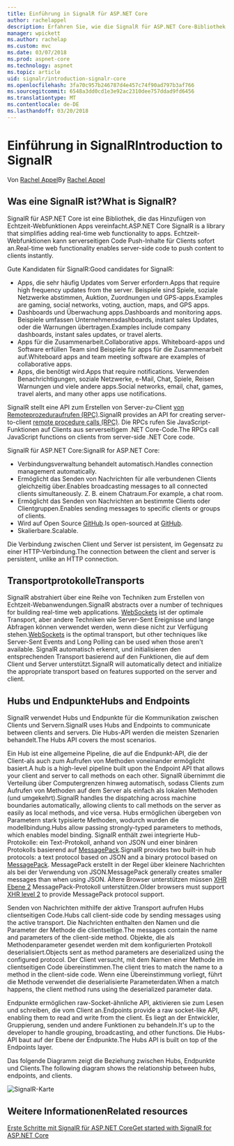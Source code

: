 ```yaml
---
title: Einführung in SignalR für ASP.NET Core
author: rachelappel
description: Erfahren Sie, wie die SignalR für ASP.NET Core-Bibliothek vereinfacht die Echtzeit-Webfunktionen um apps hinzuzufügen.
manager: wpickett
ms.author: rachelap
ms.custom: mvc
ms.date: 03/07/2018
ms.prod: aspnet-core
ms.technology: aspnet
ms.topic: article
uid: signalr/introduction-signalr-core
ms.openlocfilehash: 3fa70c957b246787d4e457c74f90ad797b3af766
ms.sourcegitcommit: 6548a3dd0cd1e3e92ac2310dee757ddad9fd6456
ms.translationtype: MT
ms.contentlocale: de-DE
ms.lasthandoff: 03/20/2018
---
```

# <a name="introduction-to-signalr"></a><span data-ttu-id="95471-103">Einführung in SignalR</span><span class="sxs-lookup"><span data-stu-id="95471-103">Introduction to SignalR</span></span>

<span data-ttu-id="95471-104">Von [Rachel Appel](https://twitter.com/rachelappel)</span><span class="sxs-lookup"><span data-stu-id="95471-104">By [Rachel Appel](https://twitter.com/rachelappel)</span></span>

## <a name="what-is-signalr"></a><span data-ttu-id="95471-105">Was eine SignalR ist?</span><span class="sxs-lookup"><span data-stu-id="95471-105">What is SignalR?</span></span>

<span data-ttu-id="95471-106">SignalR für ASP.NET Core ist eine Bibliothek, die das Hinzufügen von Echtzeit-Webfunktionen Apps vereinfacht.</span><span class="sxs-lookup"><span data-stu-id="95471-106">ASP.NET Core SignalR is a library that simplifies adding real-time web functionality to apps.</span></span> <span data-ttu-id="95471-107">Echtzeit-Webfunktionen kann serverseitigen Code Push-Inhalte für Clients sofort an.</span><span class="sxs-lookup"><span data-stu-id="95471-107">Real-time web functionality enables server-side code to push content to clients instantly.</span></span>

<span data-ttu-id="95471-108">Gute Kandidaten für SignalR:</span><span class="sxs-lookup"><span data-stu-id="95471-108">Good candidates for SignalR:</span></span>

* <span data-ttu-id="95471-109">Apps, die sehr häufig Updates vom Server erfordern.</span><span class="sxs-lookup"><span data-stu-id="95471-109">Apps that require high frequency updates from the server.</span></span> <span data-ttu-id="95471-110">Beispiele sind Spiele, soziale Netzwerke abstimmen, Auktion, Zuordnungen und GPS-apps.</span><span class="sxs-lookup"><span data-stu-id="95471-110">Examples are gaming, social networks, voting, auction, maps, and GPS apps.</span></span>
* <span data-ttu-id="95471-111">Dashboards und Überwachung apps.</span><span class="sxs-lookup"><span data-stu-id="95471-111">Dashboards and monitoring apps.</span></span> <span data-ttu-id="95471-112">Beispiele umfassen Unternehmensdashboards, instant sales Updates, oder die Warnungen übertragen.</span><span class="sxs-lookup"><span data-stu-id="95471-112">Examples include company dashboards, instant sales updates, or travel alerts.</span></span>
* <span data-ttu-id="95471-113">Apps für die Zusammenarbeit.</span><span class="sxs-lookup"><span data-stu-id="95471-113">Collaborative apps.</span></span> <span data-ttu-id="95471-114">Whiteboard-apps und Software erfüllen Team sind Beispiele für apps für die Zusammenarbeit auf.</span><span class="sxs-lookup"><span data-stu-id="95471-114">Whiteboard apps and team meeting software are examples of collaborative apps.</span></span>
* <span data-ttu-id="95471-115">Apps, die benötigt wird.</span><span class="sxs-lookup"><span data-stu-id="95471-115">Apps that require notifications.</span></span> <span data-ttu-id="95471-116">Verwenden Benachrichtigungen, soziale Netzwerke, e-Mail, Chat, Spiele, Reisen Warnungen und viele andere apps.</span><span class="sxs-lookup"><span data-stu-id="95471-116">Social networks, email, chat, games, travel alerts, and many other apps use notifications.</span></span>

<span data-ttu-id="95471-117">SignalR stellt eine API zum Erstellen von Server-zu-Client [von Remoteprozeduraufrufen (RPC)](https://wikipedia.org/wiki/Remote_procedure_call).</span><span class="sxs-lookup"><span data-stu-id="95471-117">SignalR provides an API for creating server-to-client [remote procedure calls (RPC)](https://wikipedia.org/wiki/Remote_procedure_call).</span></span> <span data-ttu-id="95471-118">Die RPCs rufen Sie JavaScript-Funktionen auf Clients aus serverseitigem .NET Core-Code.</span><span class="sxs-lookup"><span data-stu-id="95471-118">The RPCs call JavaScript functions on clients from server-side .NET Core code.</span></span>

<span data-ttu-id="95471-119">SignalR für ASP.NET Core:</span><span class="sxs-lookup"><span data-stu-id="95471-119">SignalR for ASP.NET Core:</span></span>

* <span data-ttu-id="95471-120">Verbindungsverwaltung behandelt automatisch.</span><span class="sxs-lookup"><span data-stu-id="95471-120">Handles connection management automatically.</span></span>
* <span data-ttu-id="95471-121">Ermöglicht das Senden von Nachrichten für alle verbundenen Clients gleichzeitig über.</span><span class="sxs-lookup"><span data-stu-id="95471-121">Enables broadcasting messages to all connected clients simultaneously.</span></span> <span data-ttu-id="95471-122">Z. B. einem Chatraum.</span><span class="sxs-lookup"><span data-stu-id="95471-122">For example, a chat room.</span></span>
* <span data-ttu-id="95471-123">Ermöglicht das Senden von Nachrichten an bestimmte Clients oder Clientgruppen.</span><span class="sxs-lookup"><span data-stu-id="95471-123">Enables sending messages to specific clients or groups of clients.</span></span>
* <span data-ttu-id="95471-124">Wird auf Open Source [GitHub](https://github.com/aspnet/signalr).</span><span class="sxs-lookup"><span data-stu-id="95471-124">Is open-sourced at [GitHub](https://github.com/aspnet/signalr).</span></span>
* <span data-ttu-id="95471-125">Skalierbare.</span><span class="sxs-lookup"><span data-stu-id="95471-125">Scalable.</span></span>

<span data-ttu-id="95471-126">Die Verbindung zwischen Client und Server ist persistent, im Gegensatz zu einer HTTP-Verbindung.</span><span class="sxs-lookup"><span data-stu-id="95471-126">The connection between the client and server is persistent, unlike an HTTP connection.</span></span>

## <a name="transports"></a><span data-ttu-id="95471-127">Transportprotokolle</span><span class="sxs-lookup"><span data-stu-id="95471-127">Transports</span></span>

<span data-ttu-id="95471-128">SignalR abstrahiert über eine Reihe von Techniken zum Erstellen von Echtzeit-Webanwendungen.</span><span class="sxs-lookup"><span data-stu-id="95471-128">SignalR abstracts over a number of techniques for building real-time web applications.</span></span> <span data-ttu-id="95471-129">[WebSockets](https://tools.ietf.org/html/rfc7118) ist der optimale Transport, aber andere Techniken wie Server-Sent Ereignisse und lange Abfragen können verwendet werden, wenn diese nicht zur Verfügung stehen.</span><span class="sxs-lookup"><span data-stu-id="95471-129">[WebSockets](https://tools.ietf.org/html/rfc7118) is the optimal transport, but other techniques like Server-Sent Events and Long Polling can be used when those aren't available.</span></span> <span data-ttu-id="95471-130">SignalR automatisch erkennt, und initialisieren den entsprechenden Transport basierend auf den Funktionen, die auf dem Client und Server unterstützt.</span><span class="sxs-lookup"><span data-stu-id="95471-130">SignalR will automatically detect and initialize the appropriate transport based on features supported on the server and client.</span></span>

## <a name="hubs-and-endpoints"></a><span data-ttu-id="95471-131">Hubs und Endpunkte</span><span class="sxs-lookup"><span data-stu-id="95471-131">Hubs and Endpoints</span></span>

<span data-ttu-id="95471-132">SignalR verwendet Hubs und Endpunkte für die Kommunikation zwischen Clients und Servern.</span><span class="sxs-lookup"><span data-stu-id="95471-132">SignalR uses Hubs and Endpoints to communicate between clients and servers.</span></span> <span data-ttu-id="95471-133">Die Hubs-API werden die meisten Szenarien behandelt.</span><span class="sxs-lookup"><span data-stu-id="95471-133">The Hubs API covers the most scenarios.</span></span>

<span data-ttu-id="95471-134">Ein Hub ist eine allgemeine Pipeline, die auf die Endpunkt-API, die der Client-als auch zum Aufrufen von Methoden voneinander ermöglicht basiert.</span><span class="sxs-lookup"><span data-stu-id="95471-134">A hub is a high-level pipeline built upon the Endpoint API that allows your client and server to call methods on each other.</span></span> <span data-ttu-id="95471-135">SignalR übernimmt die Verteilung über Computergrenzen hinweg automatisch, sodass Clients zum Aufrufen von Methoden auf dem Server als einfach als lokalen Methoden (und umgekehrt).</span><span class="sxs-lookup"><span data-stu-id="95471-135">SignalR handles the dispatching across machine boundaries automatically, allowing clients to call methods on the server as easily as local methods, and vice versa.</span></span> <span data-ttu-id="95471-136">Hubs ermöglichen übergeben von Parametern stark typisierte Methoden, wodurch wurden die modellbindung.</span><span class="sxs-lookup"><span data-stu-id="95471-136">Hubs allow passing strongly-typed parameters to methods, which enables model binding.</span></span> <span data-ttu-id="95471-137">SignalR enthält zwei integrierte Hub-Protokolle: ein Text-Protokoll, anhand von JSON und einer binären Protokolls basierend auf [MessagePack](https://msgpack.org/).</span><span class="sxs-lookup"><span data-stu-id="95471-137">SignalR provides two built-in hub protocols: a text protocol based on JSON and a binary protocol based on [MessagePack](https://msgpack.org/).</span></span>  <span data-ttu-id="95471-138">MessagePack erstellt in der Regel über kleinere Nachrichten als bei der Verwendung von JSON.</span><span class="sxs-lookup"><span data-stu-id="95471-138">MessagePack generally creates smaller messages than when using JSON.</span></span> <span data-ttu-id="95471-139">Ältere Browser unterstützen müssen [XHR Ebene 2](https://caniuse.com/#feat=xhr2) MessagePack-Protokoll unterstützen.</span><span class="sxs-lookup"><span data-stu-id="95471-139">Older browsers must support [XHR level 2](https://caniuse.com/#feat=xhr2) to provide MessagePack protocol support.</span></span>

<span data-ttu-id="95471-140">Senden von Nachrichten mithilfe der aktive Transport aufrufen Hubs clientseitigen Code.</span><span class="sxs-lookup"><span data-stu-id="95471-140">Hubs call client-side code by sending messages using the active transport.</span></span> <span data-ttu-id="95471-141">Die Nachrichten enthalten den Namen und die Parameter der Methode die clientseitige.</span><span class="sxs-lookup"><span data-stu-id="95471-141">The messages contain the name and parameters of the client-side method.</span></span> <span data-ttu-id="95471-142">Objekte, die als Methodenparameter gesendet werden mit dem konfigurierten Protokoll deserialisiert.</span><span class="sxs-lookup"><span data-stu-id="95471-142">Objects sent as method parameters are deserialized using the configured protocol.</span></span> <span data-ttu-id="95471-143">Der Client versucht, mit dem Namen einer Methode im clientseitigen Code übereinstimmen.</span><span class="sxs-lookup"><span data-stu-id="95471-143">The client tries to match the name to a method in the client-side code.</span></span> <span data-ttu-id="95471-144">Wenn eine Übereinstimmung vorliegt, führt die Methode verwendet die deserialisierte Parameterdaten.</span><span class="sxs-lookup"><span data-stu-id="95471-144">When a match happens, the client method runs using the deserialized parameter data.</span></span>

<span data-ttu-id="95471-145">Endpunkte ermöglichen raw-Socket-ähnliche API, aktivieren sie zum Lesen und schreiben, die vom Client an.</span><span class="sxs-lookup"><span data-stu-id="95471-145">Endpoints provide a raw socket-like API, enabling them to read and write from the client.</span></span> <span data-ttu-id="95471-146">Es liegt an der Entwickler, Gruppierung, senden und andere Funktionen zu behandeln.</span><span class="sxs-lookup"><span data-stu-id="95471-146">It's up to the developer to handle grouping, broadcasting, and other functions.</span></span> <span data-ttu-id="95471-147">Die Hubs-API baut auf der Ebene der Endpunkte.</span><span class="sxs-lookup"><span data-stu-id="95471-147">The Hubs API is built on top of the Endpoints layer.</span></span>

<span data-ttu-id="95471-148">Das folgende Diagramm zeigt die Beziehung zwischen Hubs, Endpunkte und Clients.</span><span class="sxs-lookup"><span data-stu-id="95471-148">The following diagram shows the relationship between hubs, endpoints, and clients.</span></span>

![SignalR-Karte](introduction-signalr-core/_static/signalr-core-architecture.png)

## <a name="related-resources"></a><span data-ttu-id="95471-150">Weitere Informationen</span><span class="sxs-lookup"><span data-stu-id="95471-150">Related resources</span></span>

[<span data-ttu-id="95471-151">Erste Schritte mit SignalR für ASP.NET Core</span><span class="sxs-lookup"><span data-stu-id="95471-151">Get started with SignalR for ASP.NET Core</span></span>](xref:signalr/get-started-signalr-core)
